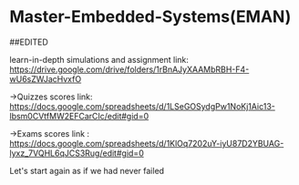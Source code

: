 # Master-Embedded-Systems(EMAN)

##EDITED

learn-in-depth simulations and assignment link:
https://drive.google.com/drive/folders/1rBnAJyXAAMbRBH-F4-wU6sZWJacHvxfO

->Quizzes scores link:
https://docs.google.com/spreadsheets/d/1LSeGOSydgPw1NoKj1Aic13-lbsm0CVtfMW2EFCarCIc/edit#gid=0

->Exams scores link :
https://docs.google.com/spreadsheets/d/1KlOq7202uY-iyU87D2YBUAG-lyxz_7VQHL6qJCS3Rug/edit#gid=0

Let's start again as if we had never failed